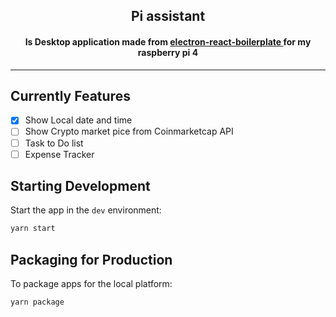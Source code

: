 <div style="text-align:center">
<h2><b>Pi assistant</b></h2>
<h4>Is Desktop application made from  <a href="https://github.com/electron-react-boilerplate/electron-react-boilerplate">electron-react-boilerplate
</a> for my raspberry pi 4 </h4>
</div>
<hr/>

## Currently Features

- [x] Show Local date and time
- [ ] Show Crypto market pice from Coinmarketcap API
- [ ] Task to Do list
- [ ] Expense Tracker

## Starting Development

Start the app in the `dev` environment:

```bash
yarn start
```

## Packaging for Production

To package apps for the local platform:

```bash
yarn package
```
